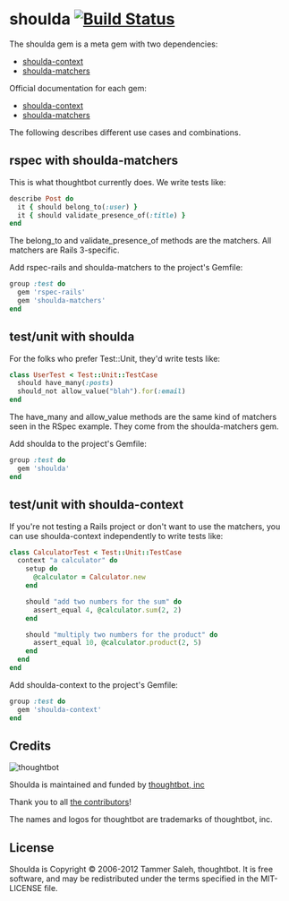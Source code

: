 # shoulda [![Build Status](https://secure.travis-ci.org/thoughtbot/shoulda.png)](http://travis-ci.org/thoughtbot/shoulda)

The shoulda gem is a meta gem with two dependencies:

* [shoulda-context](https://github.com/thoughtbot/shoulda-context)
* [shoulda-matchers](https://github.com/thoughtbot/shoulda-matchers)

Official documentation for each gem:

* [shoulda-context](http://rubydoc.info/github/thoughtbot/shoulda-context/master/frames)
* [shoulda-matchers](http://rubydoc.info/github/thoughtbot/shoulda-matchers/master/frames)

The following describes different use cases and combinations.

rspec with shoulda-matchers
---------------------------

This is what thoughtbot currently does. We write tests like:

```ruby
describe Post do
  it { should belong_to(:user) }
  it { should validate_presence_of(:title) }
end
```

The belong_to and validate_presence_of methods are the matchers.
All matchers are Rails 3-specific.

Add rspec-rails and shoulda-matchers to the project's Gemfile:

```ruby
group :test do
  gem 'rspec-rails'
  gem 'shoulda-matchers'
end
```

test/unit with shoulda
----------------------

For the folks who prefer Test::Unit, they'd write tests like:

```ruby
class UserTest < Test::Unit::TestCase
  should have_many(:posts)
  should_not allow_value("blah").for(:email)
end
```

The have_many and allow_value methods are the same kind of matchers
seen in the RSpec example. They come from the shoulda-matchers gem.

Add shoulda to the project's Gemfile:

```ruby
group :test do
  gem 'shoulda'
end
```

test/unit with shoulda-context
------------------------------

If you're not testing a Rails project or don't want to use the matchers,
you can use shoulda-context independently to write tests like:

```ruby
class CalculatorTest < Test::Unit::TestCase
  context "a calculator" do
    setup do
      @calculator = Calculator.new
    end

    should "add two numbers for the sum" do
      assert_equal 4, @calculator.sum(2, 2)
    end

    should "multiply two numbers for the product" do
      assert_equal 10, @calculator.product(2, 5)
    end
  end
end
```

Add shoulda-context to the project's Gemfile:

```ruby
group :test do
  gem 'shoulda-context'
end
```

Credits
-------

![thoughtbot](http://thoughtbot.com/assets/tm/logo.png)

Shoulda is maintained and funded by [thoughtbot, inc](http://thoughtbot.com/community)

Thank you to all [the contributors](https://github.com/thoughtbot/shoulda/contributors)!

The names and logos for thoughtbot are trademarks of thoughtbot, inc.

License
-------

Shoulda is Copyright © 2006-2012 Tammer Saleh, thoughtbot. It is free software, and may be redistributed under the terms specified in the MIT-LICENSE file.
